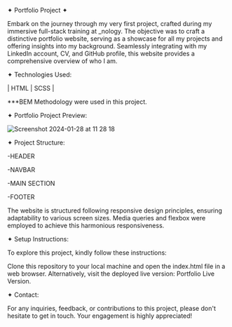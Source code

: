 ✦ Portfolio Project ✦

Embark on the journey through my very first project, crafted during my immersive full-stack training at _nology. The objective was to craft a distinctive portfolio website, serving as a showcase for all my projects and offering insights into my background. Seamlessly integrating with my LinkedIn account, CV, and GitHub profile, this website provides a comprehensive overview of who I am.

✦ Technologies Used:

| HTML | SCSS | 

***BEM Methodology were used in this project.

✦ Portfolio Project Preview:

![Screenshot 2024-01-28 at 11 28 18](https://github.com/AISimonetta/Portfolio/assets/122782260/15e6f976-6e0a-418a-ab7f-5194c183191b)

✦ Project Structure:

  -HEADER
  
  -NAVBAR
  
  -MAIN SECTION
  
  -FOOTER

The website is  structured following responsive design principles, ensuring adaptability to various screen sizes. Media queries and flexbox were  employed to achieve this harmonious responsiveness.

✦ Setup Instructions:

To explore this project, kindly follow these instructions:

Clone this repository to your local machine and open the index.html file in a web browser.
Alternatively, visit the deployed live version: Portfolio Live Version.

✦ Contact:

For any inquiries, feedback, or contributions to this project, please don't hesitate to get in touch. Your engagement is highly appreciated!
